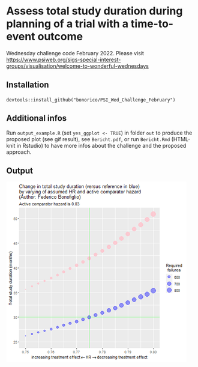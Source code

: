# Assess total study duration during planning of a trial with a time-to-event outcome 

Wednesday challenge code February 2022. Please visit https://www.psiweb.org/sigs-special-interest-groups/visualisation/welcome-to-wonderful-wednesdays 

## Installation
`devtools::install_github("bonorico/PSI_Wed_Challenge_February")`

## Additional infos
Run `output_example.R` (set `yes_ggplot <- TRUE`) in folder `out` to produce the proposed plot (see gif result), see `Bericht.pdf`, or run `Bericht.Rmd` (HTML-knit in Rstudio) to have more infos about the challenge and the proposed approach.

## Output 

![Alt Text](https://github.com/bonorico/PSI_Wed_Challenge_February/blob/main/out/Wednesday_challenge.gif)
